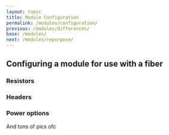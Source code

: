 ```yaml
---
layout: topic
title: Module Configuration
permalink: /modules/configuration/
previous: /modules/differences/
base: /modules/
next: /modules/repurpose/
---
```


## Configuring a module for use with a fiber

### Resistors

### Headers

### Power options

And tons of pics ofc